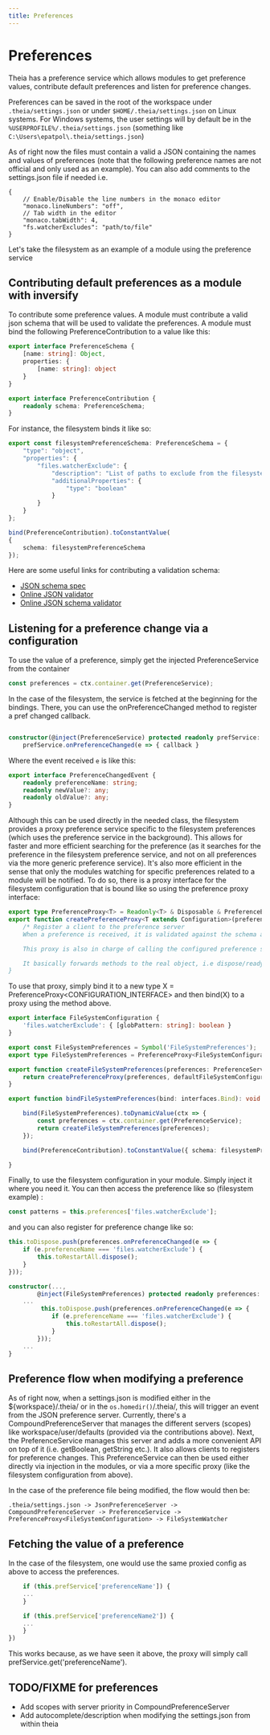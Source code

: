 ```yaml
---
title: Preferences
---
```


# Preferences

Theia has a preference service which allows modules to get preference values, contribute default preferences and listen for preference changes.

Preferences can be saved in the root of the workspace under `.theia/settings.json` or under `$HOME/.theia/settings.json` on Linux systems. For Windows systems, the user settings will by default be in the `%USERPROFILE%/.theia/settings.json` (something like `C:\Users\epatpol\.theia/settings.json`)

As of right now the files must contain a valid a JSON containing the names and values of preferences (note that the following preference names are not official and only used as an example). You can also add comments to the settings.json file if needed i.e.

```
{
    // Enable/Disable the line numbers in the monaco editor
	"monaco.lineNumbers": "off",
    // Tab width in the editor
	"monaco.tabWidth": 4,
	"fs.watcherExcludes": "path/to/file"
}
```

Let's take the filesystem as an example of a module using the preference service

## Contributing default preferences as a module with inversify

To contribute some preference values. A module must contribute a valid json schema that will be used to validate the preferences. A module must bind the following PreferenceContribution to a value like this:

```typescript
export interface PreferenceSchema {
    [name: string]: Object,
    properties: {
        [name: string]: object
    }
}

export interface PreferenceContribution {
    readonly schema: PreferenceSchema;
}
```

For instance, the filesystem binds it like so:

```typescript
export const filesystemPreferenceSchema: PreferenceSchema = {
    "type": "object",
    "properties": {
        "files.watcherExclude": {
            "description": "List of paths to exclude from the filesystem watcher",
            "additionalProperties": {
                "type": "boolean"
            }
        }
    }
};

bind(PreferenceContribution).toConstantValue(
{
    schema: filesystemPreferenceSchema
});
```

Here are some useful links for contributing a validation schema:

* [JSON schema spec](http://json-schema.org/documentation.html)
* [Online JSON validator](https://jsonlint.com/)
* [Online JSON schema validator](http://www.jsonschemavalidator.net/)

## Listening for a preference change via a configuration

To use the value of a preference, simply get the injected PreferenceService from the container

```typescript
const preferences = ctx.container.get(PreferenceService);
```

In the case of the filesystem, the service is fetched at the beginning for the bindings. There, you can use the onPreferenceChanged method to register a pref changed callback.

```typescript

constructor(@inject(PreferenceService) protected readonly prefService: PreferenceService
	prefService.onPreferenceChanged(e => { callback }
```

Where the event received `e` is like this:

```typescript
export interface PreferenceChangedEvent {
    readonly preferenceName: string;
    readonly newValue?: any;
    readonly oldValue?: any;
}
```

Although this can be used directly in the needed class, the filesystem provides a proxy preference service specific to the filesystem preferences (which uses the preference service in the background). This allows for faster and more efficient searching for the preference (as it searches for the preference in the filesystem preference service, and not on all preferences via the more generic preference service). It's also more efficient in the sense that only the modules watching for specific preferences related to a module will be notified. To do so, there is a proxy interface for the filesystem configuration that is bound like so using the preference proxy interface:

```typescript
export type PreferenceProxy<T> = Readonly<T> & Disposable & PreferenceEventEmitter<T>;
export function createPreferenceProxy<T extends Configuration>(preferences: PreferenceService, configuration: T): PreferenceProxy<T> {
    /* Register a client to the preference server
    When a preference is received, it is validated against the schema and then fired if valid, otherwise the default value is provided.

    This proxy is also in charge of calling the configured preference service when the proxy object is called i.e editorPrefs['preferenceName']

    It basically forwards methods to the real object, i.e dispose/ready etc.
}
```

To use that proxy, simply bind it to a new type X = PreferenceProxy<CONFIGURATION_INTERFACE> and then bind(X) to a proxy using the method above.

```typescript
export interface FileSystemConfiguration {
    'files.watcherExclude': { [globPattern: string]: boolean }
}

export const FileSystemPreferences = Symbol('FileSystemPreferences');
export type FileSystemPreferences = PreferenceProxy<FileSystemConfiguration>;

export function createFileSystemPreferences(preferences: PreferenceService): FileSystemPreferences {
    return createPreferenceProxy(preferences, defaultFileSystemConfiguration, filesystemPreferenceSchema);
}

export function bindFileSystemPreferences(bind: interfaces.Bind): void {

    bind(FileSystemPreferences).toDynamicValue(ctx => {
        const preferences = ctx.container.get(PreferenceService);
        return createFileSystemPreferences(preferences);
    });

    bind(PreferenceContribution).toConstantValue({ schema: filesystemPreferenceSchema });

}
```

Finally, to use the filesystem configuration in your module. Simply inject it where you need it. You can then access the preference like so (filesystem example) :

```typescript
const patterns = this.preferences['files.watcherExclude'];
```

and you can also register for preference change like so:

```typescript
this.toDispose.push(preferences.onPreferenceChanged(e => {
    if (e.preferenceName === 'files.watcherExclude') {
        this.toRestartAll.dispose();
    }
}));
```

```typescript
constructor(...,
        @inject(FileSystemPreferences) protected readonly preferences: FileSystemPreferences) {
	...
         this.toDispose.push(preferences.onPreferenceChanged(e => {
            if (e.preferenceName === 'files.watcherExclude') {
                this.toRestartAll.dispose();
            }
        }));
	...
}
```

## Preference flow when modifying a preference

As of right now, when a settings.json is modified either in the ${workspace}/.theia/ or in the `os.homedir()`/.theia/, this will trigger an event from the JSON preference server. Currently, there's a CompoundPreferenceServer that manages the different servers (scopes) like workspace/user/defaults (provided via the contributions above). Next, the PreferenceService manages this server and adds a more convenient API on top of it (i.e. getBoolean, getString etc.). It also allows clients to registers for preference changes. This PreferenceService can then be used either directly via injection in the modules, or via a more specific proxy (like the filesystem configuration from above).

In the case of the preference file being modified, the flow would then be:

```
.theia/settings.json -> JsonPreferenceServer -> CompoundPreferenceServer -> PreferenceService -> PreferenceProxy<FileSystemConfiguration> -> FileSystemWatcher
```

## Fetching the value of a preference

In the case of the filesystem, one would use the same proxied config as above to access the preferences.

```typescript
    if (this.prefService['preferenceName']) {
    ...
    }

    if (this.prefService['preferenceName2']) {
    ...
    }
})
```

This works because, as we have seen it above, the proxy will simply call prefService.get('preferenceName').

## TODO/FIXME for preferences

* Add scopes with server priority in CompoundPreferenceServer
* Add autocomplete/description when modifying the settings.json from within theia
